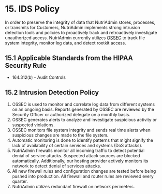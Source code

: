 # 15. IDS Policy

In order to preserve the integrity of data that NutriAdmin stores, processes, or transmits for Customers, NutriAdmin implements strong intrusion detection tools and policies to proactively track and retroactively investigate unauthorized access. NutriAdmin currently utilizes [OSSEC](https://ossec.github.io/) to track file system integrity, monitor log data, and detect rootkit access.

## 15.1 Applicable Standards from the HIPAA Security Rule

* 164.312(b) - Audit Controls

## 15.2 Intrusion Detection Policy

1. OSSEC is used to monitor and correlate log data from different systems on an ongoing basis. Reports generated by OSSEC are reviewed by the Security Officer or authorized delegate on a monthly basis.
2. OSSEC generates alerts to analyze and investigate suspicious activity or suspected violations.
3. OSSEC monitors file system integrity and sends real time alerts when suspicious changes are made to the file system.
4. Automatic monitoring is done to identify patterns that might signify the lack of availability of certain services and systems (DoS attacks).
5. NutriAdmin firewalls monitor all incoming traffic to detect potential denial of service attacks. Suspected attack sources are blocked automatically. Additionally, our hosting provider actively monitors its network to detect denial of services attacks.
6. All new firewall rules and configuration changes are tested before being pushed into production. All firewall and router rules are reviewed every quarter.
7. NutriAdmin utilizes redundant firewall on network perimeters.

